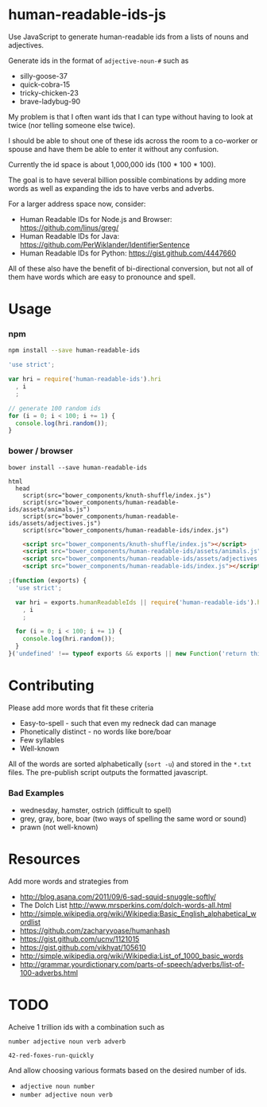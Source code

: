 human-readable-ids-js
=====================

Use JavaScript to generate human-readable ids from a lists of nouns and adjectives.

Generate ids in the format of `adjective-noun-#` such as

* silly-goose-37
* quick-cobra-15
* tricky-chicken-23
* brave-ladybug-90

My problem is that I often want ids that I can type without having to
look at twice (nor telling someone else twice).

I should be able to shout one of these ids across the room to a co-worker
or spouse and have them be able to enter it without any confusion.

Currently the id space is about 1,000,000 ids (100 * 100 * 100).

The goal is to have several billion possible combinations by adding
more words as well as expanding the ids to have verbs and adverbs.

For a larger address space now, consider:

  * Human Readable IDs for Node.js and Browser: <https://github.com/linus/greg/>
  * Human Readable IDs for Java: <https://github.com/PerWiklander/IdentifierSentence>
  * Human Readable IDs for Python: <https://gist.github.com/4447660>

All of these also have the benefit of bi-directional conversion, but not all of them
have words which are easy to pronounce and spell.

Usage
=======

### npm

```bash
npm install --save human-readable-ids
```

```javascript
'use strict';

var hri = require('human-readable-ids').hri
  , i
  ;

// generate 100 random ids
for (i = 0; i < 100; i += 1) {
  console.log(hri.random());
}
```

### bower / browser

```
bower install --save human-readable-ids
```

```jade
html
  head
    script(src="bower_components/knuth-shuffle/index.js")
    script(src="bower_components/human-readable-ids/assets/animals.js")
    script(src="bower_components/human-readable-ids/assets/adjectives.js")
    script(src="bower_components/human-readable-ids/index.js")
```

```html
    <script src="bower_components/knuth-shuffle/index.js"></script>
    <script src="bower_components/human-readable-ids/assets/animals.js"></script>
    <script src="bower_components/human-readable-ids/assets/adjectives.js"></script>
    <script src="bower_components/human-readable-ids/index.js"></script>
```

```javascript
;(function (exports) {
  'use strict';

  var hri = exports.humanReadableIds || require('human-readable-ids').hri
    , i
    ;

  for (i = 0; i < 100; i += 1) {
    console.log(hri.random());
  }
}('undefined' !== typeof exports && exports || new Function('return this')()));
```

Contributing
============

Please add more words that fit these criteria

  * Easy-to-spell - such that even my redneck dad can manage
  * Phonetically distinct - no words like bore/boar
  * Few syllables
  * Well-known

All of the words are sorted alphabetically (`sort -u`) and stored in
the `*.txt` files.
The pre-publish script outputs the formatted javascript.

### Bad Examples

  * wednesday, hamster, ostrich (difficult to spell)
  * grey, gray, bore, boar (two ways of spelling the same word or sound)
  * prawn (not well-known)

Resources
=========

Add more words and strategies from

  * <http://blog.asana.com/2011/09/6-sad-squid-snuggle-softly/>
  * The Dolch List <http://www.mrsperkins.com/dolch-words-all.html>
  * <http://simple.wikipedia.org/wiki/Wikipedia:Basic_English_alphabetical_wordlist>
  * <https://github.com/zacharyvoase/humanhash>
  * <https://gist.github.com/ucnv/1121015>
  * <https://gist.github.com/vikhyat/105610>
  * <http://simple.wikipedia.org/wiki/Wikipedia:List_of_1000_basic_words>
  * <http://grammar.yourdictionary.com/parts-of-speech/adverbs/list-of-100-adverbs.html>

TODO
====

Acheive 1 trillion ids with a combination such as

`number adjective noun verb adverb`

`42-red-foxes-run-quickly`

And allow choosing various formats based on the desired
number of ids.

  * `adjective noun number`
  * `number adjective noun verb`
